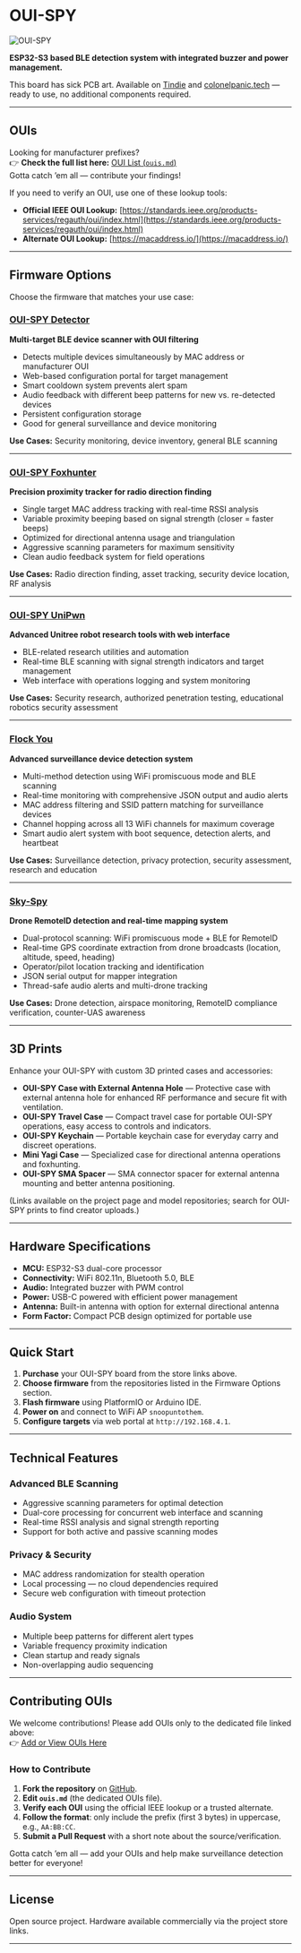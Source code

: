 # OUI-SPY

![OUI-SPY](ouispy.png)

**ESP32-S3 based BLE detection system with integrated buzzer and power management.**

This board has sick PCB art. Available on [Tindie](https://www.tindie.com) and [colonelpanic.tech](https://colonelpanic.tech) — ready to use, no additional components required.

---

## OUIs

Looking for manufacturer prefixes?  
👉 **Check the full list here:** [OUI List (`ouis.md`)](https://github.com/colonelpanichacks/ouispy-detector/blob/main/ouis.md)  
Gotta catch ’em all — contribute your findings!

If you need to verify an OUI, use one of these lookup tools:

- **Official IEEE OUI Lookup:** [https://standards.ieee.org/products-services/regauth/oui/index.html](https://standards.ieee.org/products-services/regauth/oui/index.html)
- **Alternate OUI Lookup:** [https://macaddress.io/](https://macaddress.io/)

---

## Firmware Options

Choose the firmware that matches your use case:

### [OUI-SPY Detector](https://github.com/colonelpanichacks/ouispy-detector)

**Multi-target BLE device scanner with OUI filtering**

- Detects multiple devices simultaneously by MAC address or manufacturer OUI
- Web-based configuration portal for target management
- Smart cooldown system prevents alert spam
- Audio feedback with different beep patterns for new vs. re-detected devices
- Persistent configuration storage
- Good for general surveillance and device monitoring

**Use Cases:** Security monitoring, device inventory, general BLE scanning

---

### [OUI-SPY Foxhunter](https://github.com/colonelpanichacks/ouispy-foxhunter)

**Precision proximity tracker for radio direction finding**

- Single target MAC address tracking with real-time RSSI analysis
- Variable proximity beeping based on signal strength (closer = faster beeps)
- Optimized for directional antenna usage and triangulation
- Aggressive scanning parameters for maximum sensitivity
- Clean audio feedback system for field operations

**Use Cases:** Radio direction finding, asset tracking, security device location, RF analysis

---

### [OUI-SPY UniPwn](https://github.com/colonelpanichacks/Oui-Spy-UniPwn)

**Advanced Unitree robot research tools with web interface**

- BLE-related research utilities and automation
- Real-time BLE scanning with signal strength indicators and target management
- Web interface with operations logging and system monitoring

**Use Cases:** Security research, authorized penetration testing, educational robotics security assessment

---

### [Flock You](https://github.com/colonelpanichacks/flock-you)

**Advanced surveillance device detection system**

- Multi-method detection using WiFi promiscuous mode and BLE scanning
- Real-time monitoring with comprehensive JSON output and audio alerts
- MAC address filtering and SSID pattern matching for surveillance devices
- Channel hopping across all 13 WiFi channels for maximum coverage
- Smart audio alert system with boot sequence, detection alerts, and heartbeat

**Use Cases:** Surveillance detection, privacy protection, security assessment, research and education

---

### [Sky-Spy](https://github.com/colonelpanichacks/Sky-Spy)

**Drone RemoteID detection and real-time mapping system**

- Dual-protocol scanning: WiFi promiscuous mode + BLE for RemoteID
- Real-time GPS coordinate extraction from drone broadcasts (location, altitude, speed, heading)
- Operator/pilot location tracking and identification
- JSON serial output for mapper integration
- Thread-safe audio alerts and multi-drone tracking

**Use Cases:** Drone detection, airspace monitoring, RemoteID compliance verification, counter-UAS awareness

---

## 3D Prints

Enhance your OUI-SPY with custom 3D printed cases and accessories:

- **OUI-SPY Case with External Antenna Hole** — Protective case with external antenna hole for enhanced RF performance and secure fit with ventilation.
- **OUI-SPY Travel Case** — Compact travel case for portable OUI-SPY operations, easy access to controls and indicators.
- **OUI-SPY Keychain** — Portable keychain case for everyday carry and discreet operations.
- **Mini Yagi Case** — Specialized case for directional antenna operations and foxhunting.
- **OUI-SPY SMA Spacer** — SMA connector spacer for external antenna mounting and better antenna positioning.

(Links available on the project page and model repositories; search for OUI-SPY prints to find creator uploads.)

---

## Hardware Specifications

- **MCU:** ESP32-S3 dual-core processor  
- **Connectivity:** WiFi 802.11n, Bluetooth 5.0, BLE  
- **Audio:** Integrated buzzer with PWM control  
- **Power:** USB-C powered with efficient power management  
- **Antenna:** Built-in antenna with option for external directional antenna  
- **Form Factor:** Compact PCB design optimized for portable use

---

## Quick Start

1. **Purchase** your OUI-SPY board from the store links above.  
2. **Choose firmware** from the repositories listed in the Firmware Options section.  
3. **Flash firmware** using PlatformIO or Arduino IDE.  
4. **Power on** and connect to WiFi AP `snoopuntothem`.  
5. **Configure targets** via web portal at `http://192.168.4.1`.

---

## Technical Features

### Advanced BLE Scanning
- Aggressive scanning parameters for optimal detection
- Dual-core processing for concurrent web interface and scanning
- Real-time RSSI analysis and signal strength reporting
- Support for both active and passive scanning modes

### Privacy & Security
- MAC address randomization for stealth operation
- Local processing — no cloud dependencies required
- Secure web configuration with timeout protection

### Audio System
- Multiple beep patterns for different alert types
- Variable frequency proximity indication
- Clean startup and ready signals
- Non-overlapping audio sequencing

---

## Contributing OUIs

We welcome contributions! Please add OUIs only to the dedicated file linked above:  
👉 [Add or View OUIs Here](https://github.com/colonelpanichacks/ouispy-detector/blob/main/ouis.md)

### How to Contribute

1. **Fork the repository** on [GitHub](https://github.com/colonelpanichacks/ouispy-detector).  
2. **Edit `ouis.md`** (the dedicated OUIs file).  
3. **Verify each OUI** using the official IEEE lookup or a trusted alternate.  
4. **Follow the format**: only include the prefix (first 3 bytes) in uppercase, e.g., `AA:BB:CC`.  
5. **Submit a Pull Request** with a short note about the source/verification.

Gotta catch ’em all — add your OUIs and help make surveillance detection better for everyone!

---

## License

Open source project. Hardware available commercially via the project store links.

---
